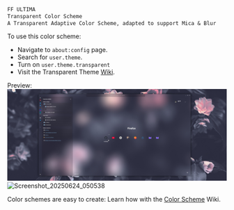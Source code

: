 ```
FF ULTIMA
Transparent Color Scheme
A Transparent Adaptive Color Scheme, adapted to support Mica & Blur
```

To use this color scheme:
- Navigate to `about:config` page.
- Search for `user.theme`.
- Turn on `user.theme.transparent`
- Visit the Transparent Theme [Wiki](https://github.com/soulhotel/FF-ULTIMA/wiki/Transparent-Theming).

Preview:
![preview](./preview.jpg)
![Screenshot_20250624_050538](https://github.com/user-attachments/assets/3be6c64b-338a-4c65-a183-3a0ac16896b5)

Color schemes are easy to create: Learn how with the [Color Scheme](https://github.com/soulhotel/FF-ULTIMA/wiki/Create-a-Color-Scheme) Wiki.
